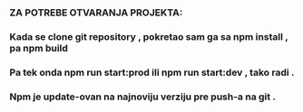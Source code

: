 ### ZA POTREBE OTVARANJA PROJEKTA:
### Kada se clone git repository , pokretao sam ga sa npm install , pa npm build 
### Pa tek onda npm run start:prod ili npm run start:dev , tako radi . 
### Npm je update-ovan  na najnoviju verziju pre push-a na git .